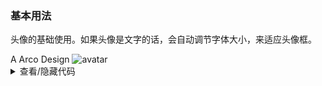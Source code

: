 ### 基本用法

头像的基础使用。如果头像是文字的话，会自动调节字体大小，来适应头像框。

<div class="cell-demo vp-raw">
  <yc-space size="large">
    <yc-avatar>A</yc-avatar>
    <yc-avatar :style="{ backgroundColor: '#3370ff' }">
      <IconUser />
    </yc-avatar>
    <yc-avatar :style="{ backgroundColor: '#14a9f8' }">Arco</yc-avatar>
    <yc-avatar :style="{ backgroundColor: '#00d0b6' }">Design</yc-avatar>
    <yc-avatar>
      <img
        alt="avatar"
        src="https://p1-arco.byteimg.com/tos-cn-i-uwbnlip3yd/3ee5f13fb09879ecb5185e440cef6eb9.png~tplv-uwbnlip3yd-webp.webp"
      />
    </yc-avatar>
  </yc-space>
</div>

<details>
<summary>查看/隐藏代码</summary>

```vue
<template>
  <yc-space size="large">
    <yc-avatar>A</yc-avatar>
    <yc-avatar :style="{ backgroundColor: '#3370ff' }">
      <IconUser />
    </yc-avatar>
    <yc-avatar :style="{ backgroundColor: '#14a9f8' }">Arco</yc-avatar>
    <yc-avatar :style="{ backgroundColor: '#00d0b6' }">Design</yc-avatar>
    <yc-avatar>
      <img
        alt="avatar"
        src="https://p1-arco.byteimg.com/tos-cn-i-uwbnlip3yd/3ee5f13fb09879ecb5185e440cef6eb9.png~tplv-uwbnlip3yd-webp.webp" />
    </yc-avatar>
  </yc-space>
</template>
```

</details>
